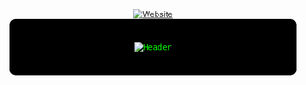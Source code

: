 <div align="center">
  <a href="https://doganacar.com">
    <img src="https://img.shields.io/badge/🌐-VISIT_MY_WEBSITE-05FD00?style=for-the-badge&logoColor=black" alt="Website">
  </a>
</div>

<!-- Yeşil-Siyah Tema ve Butonlar -->
<div align="center" style="font-family: 'Fira Code', monospace; color: #05FD00; background-color: black; padding: 2em; border-radius: 10px;">
  
  ![Header](https://readme-typing-svg.demolab.com?font=Fira+Code&size=26&duration=2000&pause=1000&color=05FD00&center=true&vCenter=true&width=500&lines=Hello!+This+is+Dogan+Acar;Brand+Strategist+%26+UI/UX)

